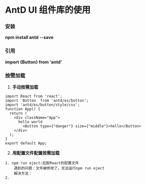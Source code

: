 # AntD UI 组件库的使用
### 安装
**npm install antd --save**

### 引用
**import {Button} from ‘antd’**

### 按需加载

1. **手动按需加载**

~~~
import React from 'react';
import  Button  from 'antd/es/button';
import 'antd/es/button/style/css';
function App() {
  return (
    <div className="App">
      hello world
        <Button type={"danger"} size={"middle"}>hello</Button>
    </div>
  );
}
export default App;
~~~

2. **用配置文件配置按需加载**
~~~
1. npm run eject:拉取React的配置文件
	遇到的问题：文件被修改了，无法运行npm run eject
	解决方法：
2. 
~~~


